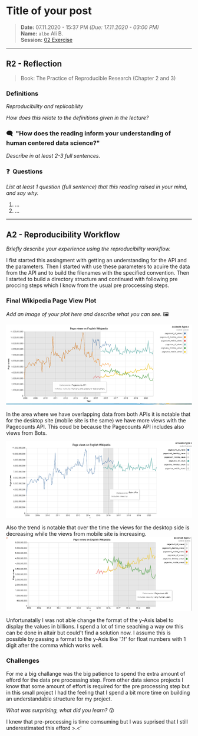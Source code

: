 # Title of your post
> **Date:** 07.11.2020 - 15:37 PM *(Due: 17.11.2020 - 03:00 PM)*  
> **Name:** `albe` Ali B.  
> **Session:** [02 Exercise](https://github.com/FUB-HCC/hcds-winter-2020/wiki/02_exercise)   
----

## R2 - Reflection
> Book: The Practice of Reproducible Research (Chapter 2 and 3)

### Definitions
_Reproducibility and replicability_

_How does this relate to the definitions given in the lecture?_


### 🗨️&nbsp; "How does the reading inform your understanding of human centered data science?"  
_Describe in at least 2-3 full sentences._

### ❓&nbsp; Questions
_List at least 1 question (full sentence) that this reading raised in your mind, and say why._

1. ...
1. ...

***

## A2 - Reproducibility Workflow
_Briefly describe your experience using the reproducibility workflow._

I fist started this assingment with getting an understanding for the API and the parameters. 
Then I started with use these parameters to acuire the data from the API and to build the filenames 
with the specified convention. Then I started to build a directory structure and continued with 
following pre proccing steps which I know from the usual pre proccessing steps. 


### Final Wikipedia Page View Plot
_Add an image of your plot here and describe what you can see._ 🖼️ 

![final_vis.png](final_vis.png)

In the area where we have overlapping data from both APIs it is notable that for the desktop site (mobile site is the same) we have more views with the Pagecounts API. This coud be because the Pagecounts API includes also views from Bots. 

![comparison_apis.png](comparison_apis.png)

Also the trend is notable that over the time the views for the desktop side is decreasing while the views from mobile site is increasing. 
![trend_corr_dektop_mobile.png](trend_corr_dektop_mobile.png)

Unfortunatally I was not able change the format of the y-Axis label to display the values in billions. I spend a lot of time seaching a way ow this can be done in altair but could't find a solution now. I assume this is possible by passing a format to the y-Axis like '.1f' for 
float numbers with 1 digit after the comma which works well. 

### Challenges

For me a big challange was the big patience to spend the extra amount of efford for the data pre processing step. 
From other data sience projects I know that some amount of effort is required for the pre processing step but in this 
small project I had the feeling that I spend a bit more time on building an understandable structure for my project.

_What was surprising, what did you learn?_ 😮 

I knew that pre-processing is time comsuming but I was suprised that I still underestimated this efford >.<'

